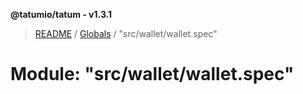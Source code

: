 **@tatumio/tatum - v1.3.1**

> [README](../README.md) / [Globals](../globals.md) / "src/wallet/wallet.spec"

# Module: "src/wallet/wallet.spec"

